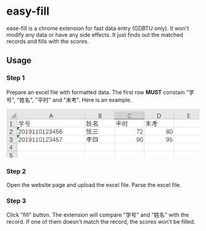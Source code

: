 # easy-fill
ease-fill is a chrome extension for fast data entry (GDBTU only). It won't modify any data or have any side effects. It just finds out the matched records and fills with the scores. 


## Usage

### Step 1

Prepare an excel file with formatted data. The first row **MUST** constain "学号", "姓名", "平时" and "末考". Here is an example.

![Sample Picture](sample/sample.png)

### Step 2

Open the website page and upload the excel file. Parse the excel file.

### Step 3

Click "fill" button. The extension will compare "学号" and "姓名" with the record. If one of them doesn't match the record, the scores won't be filled.